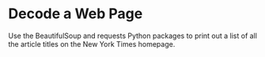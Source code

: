 # Decode a Web Page  
Use the BeautifulSoup and requests Python packages to print out a list of all the article titles on the New York Times homepage.
